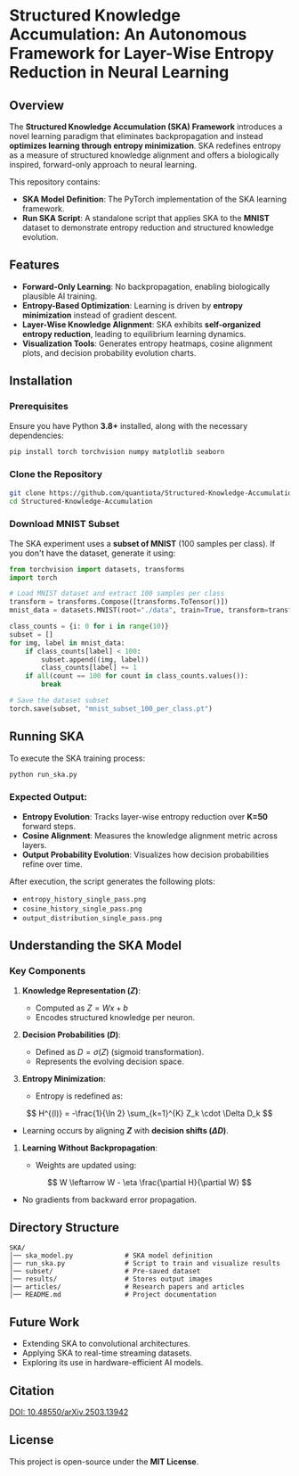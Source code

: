 # Structured Knowledge Accumulation: An Autonomous Framework for Layer-Wise Entropy Reduction in Neural Learning 



## Overview

The **Structured Knowledge Accumulation (SKA) Framework** introduces a novel learning paradigm that eliminates backpropagation and instead **optimizes learning through entropy minimization**. SKA redefines entropy as a measure of structured knowledge alignment and offers a biologically inspired, forward-only approach to neural learning.

This repository contains:
- **SKA Model Definition**: The PyTorch implementation of the SKA learning framework.
- **Run SKA Script**: A standalone script that applies SKA to the **MNIST** dataset to demonstrate entropy reduction and structured knowledge evolution.

## Features

- **Forward-Only Learning**: No backpropagation, enabling biologically plausible AI training.
- **Entropy-Based Optimization**: Learning is driven by **entropy minimization** instead of gradient descent.
- **Layer-Wise Knowledge Alignment**: SKA exhibits **self-organized entropy reduction**, leading to equilibrium learning dynamics.
- **Visualization Tools**: Generates entropy heatmaps, cosine alignment plots, and decision probability evolution charts.



## Installation

### Prerequisites
Ensure you have Python **3.8+** installed, along with the necessary dependencies:

```bash
pip install torch torchvision numpy matplotlib seaborn
```

### Clone the Repository
```bash
git clone https://github.com/quantiota/Structured-Knowledge-Accumulation.git
cd Structured-Knowledge-Accumulation
```

### Download MNIST Subset
The SKA experiment uses a **subset of MNIST** (100 samples per class). If you don't have the dataset, generate it using:

```python
from torchvision import datasets, transforms
import torch

# Load MNIST dataset and extract 100 samples per class
transform = transforms.Compose([transforms.ToTensor()])
mnist_data = datasets.MNIST(root="./data", train=True, transform=transform, download=True)

class_counts = {i: 0 for i in range(10)}
subset = []
for img, label in mnist_data:
    if class_counts[label] < 100:
        subset.append((img, label))
        class_counts[label] += 1
    if all(count == 100 for count in class_counts.values()):
        break

# Save the dataset subset
torch.save(subset, "mnist_subset_100_per_class.pt")
```



## Running SKA

To execute the SKA training process:

```bash
python run_ska.py
```

### Expected Output:
- **Entropy Evolution**: Tracks layer-wise entropy reduction over **K=50** forward steps.
- **Cosine Alignment**: Measures the knowledge alignment metric across layers.
- **Output Probability Evolution**: Visualizes how decision probabilities refine over time.

After execution, the script generates the following plots:
- `entropy_history_single_pass.png`
- `cosine_history_single_pass.png`
- `output_distribution_single_pass.png`



## Understanding the SKA Model

### **Key Components**
1. **Knowledge Representation ($Z$)**:
   - Computed as $Z = Wx + b$
   - Encodes structured knowledge per neuron.
  
2. **Decision Probabilities ($D$)**:
   - Defined as $D = \sigma(Z)$ (sigmoid transformation).
   - Represents the evolving decision space.

3. **Entropy Minimization**:
   - Entropy is redefined as:
  
$$
H^{(l)} = -\frac{1}{\ln 2} \sum_{k=1}^{K} Z_k \cdot \Delta D_k
$$
   - Learning occurs by aligning **$Z$** with **decision shifts ($ΔD$)**.

1. **Learning Without Backpropagation**:

   - Weights are updated using:
    
$$
W \leftarrow W - \eta \frac{\partial H}{\partial W}
$$
   - No gradients from backward error propagation.



## Directory Structure

```
SKA/
│── ska_model.py             # SKA model definition
│── run_ska.py               # Script to train and visualize results
│── subset/                  # Pre-saved dataset
│── results/                 # Stores output images
|── articles/                # Research papers and articles
│── README.md                # Project documentation
```



## Future Work

- Extending SKA to convolutional architectures.
- Applying SKA to real-time streaming datasets.
- Exploring its use in hardware-efficient AI models.



## Citation


[DOI: 10.48550/arXiv.2503.13942](http://dx.doi.org/10.48550/arXiv.2503.13942)



## License

This project is open-source under the **MIT License**.





